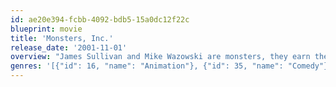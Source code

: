 ```yaml
---
id: ae20e394-fcbb-4092-bdb5-15a0dc12f22c
blueprint: movie
title: 'Monsters, Inc.'
release_date: '2001-11-01'
overview: "James Sullivan and Mike Wazowski are monsters, they earn their living scaring children and are the best in the business... even though they're more afraid of the children than they are of them. When a child accidentally enters their world, James and Mike suddenly find that kids are not to be afraid of and they uncover a conspiracy that could threaten all children across the world."
genres: '[{"id": 16, "name": "Animation"}, {"id": 35, "name": "Comedy"}, {"id": 10751, "name": "Family"}]'
---
```

